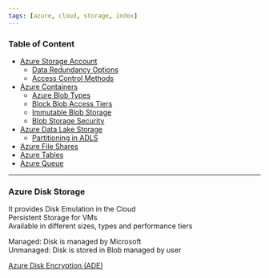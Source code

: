 ```yaml
---
tags: [azure, cloud, storage, index]
---
```



### Table of Content

* [Azure Storage Account](Azure%20Storage%20Account.md)
	* [Data Redundancy Options](Data%20Redundancy%20Options.md)
	* [Access Control Methods](Access%20Control%20Methods.md)
* [Azure Containers](Azure%20Containers.md)
	* [Azure Blob Types](Azure%20Blob%20Types.md)
	* [Block Blob Access Tiers](Block%20Blob%20Access%20Tiers.md)
	* [Immutable Blob Storage](Immutable%20Blob%20Storage.md)
	* [Blob Storage Security](Blob%20Storage%20Security.md)
* [Azure Data Lake Storage](Azure%20Data%20Lake%20Storage.md)
	* [Partitioning in ADLS](Partitioning%20in%20ADLS.md)
* [Azure File Shares](Azure%20File%20Shares.md)
* [Azure Tables](../Azure%20Datastore%20Services/Azure%20Tables/Azure%20Tables.md)
* [Azure Queue](Azure%20Queue.md)

---

### Azure Disk Storage

It provides Disk Emulation in the Cloud  
Persistent Storage for VMs  
Available in different sizes, types and performance tiers

Managed: Disk is managed by Microsoft  
Unmanaged: Disk is stored in Blob managed by user

[Azure Disk Encryption (ADE)](../Azure%20Security%20Services/Azure%20Disk%20Encryption%20(ADE).md)
